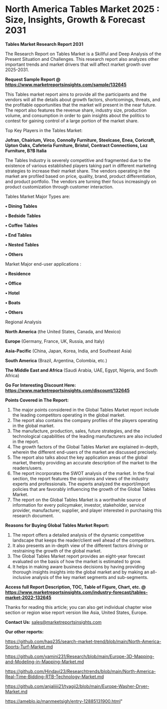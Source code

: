 # North America Tables Market 2025 : Size, Insights, Growth & Forecast 2031

<strong>Tables Market Research Report 2031</strong>

The Research Report on Tables Market is a Skillful and Deep Analysis of the Present Situation and Challenges. This research report also analyzes other important trends and market drivers that will affect market growth over 2025-2031.

<strong>Request Sample Report @ <a href=https://www.marketreportsinsights.com/sample/132645>https://www.marketreportsinsights.com/sample/132645</a></strong>

This Tables market report aims to provide all the participants and the vendors will all the details about growth factors, shortcomings, threats, and the profitable opportunities that the market will present in the near future. The report also features the revenue share, industry size, production volume, and consumption in order to gain insights about the politics to contest for gaining control of a large portion of the market share.

Top Key Players in the Tables Market:

<strong>Jofran, Chairium, Virco, Connolly Furniture, Steelcase, Enea, Coricraft, Upton Oaks, Cafeteria Furniture, Bristol, Contract Connections, Loz Furniture, B?B Italia</strong>

The Tables Industry is severely competitive and fragmented due to the existence of various established players taking part in different marketing strategies to increase their market share. The vendors operating in the market are profiled based on price, quality, brand, product differentiation, and product portfolio. The vendors are turning their focus increasingly on product customization through customer interaction.

Tables Market Major Types are:

<strong>• Dining Tables

• Bedside Tables

• Coffee Tables

• End Tables

• Nested Tables

• Others</strong>

Market Major end-user applications :

<strong>• Residence

• Office

• Hotel

• Boats

• Others</strong>

Regional Analysis

</u><strong><b>North America</b></strong> (the United States, Canada, and Mexico)

<strong><b>Europe </b></strong>(Germany, France, UK, Russia, and Italy)

<strong><b>Asia-Pacific</b></strong> (China, Japan, Korea, India, and Southeast Asia)

<strong><b>South America</b></strong> (Brazil, Argentina, Colombia, etc.)

<strong><b>The Middle East and Africa</b></strong> (Saudi Arabia, UAE, Egypt, Nigeria, and South Africa)

<strong>Go For Interesting Discount Here: <a href=https://www.marketreportsinsights.com/discount/132645>https://www.marketreportsinsights.com/discount/132645</a></strong>

<strong>Points Covered in The Report:</strong>
<ol>
  <li>The major points considered in the Global Tables Market report include the leading competitors operating in the global market.</li>
  <li>The report also contains the company profiles of the players operating in the global market.</li>
  <li>The manufacture, production, sales, future strategies, and the technological capabilities of the leading manufacturers are also included in the report.</li>
  <li>The growth factors of the Global Tables Market are explained in-depth, wherein the different end-users of the market are discussed precisely.</li>
  <li>The report also talks about the key application areas of the global market, thereby providing an accurate description of the market to the readers/users.</li>
  <li>The report incorporates the SWOT analysis of the market. In the final section, the report features the opinions and views of the industry experts and professionals. The experts analyzed the export/import policies that are favorably influencing the growth of the Global Tables Market.</li>
  <li>The report on the Global Tables Market is a worthwhile source of information for every policymaker, investor, stakeholder, service provider, manufacturer, supplier, and player interested in purchasing this research document.</li>
</ol>
<strong>Reasons for Buying Global Tables Market Report:</strong>

<ol>
  <li>The report offers a detailed analysis of the dynamic competitive landscape that keeps the reader/client well ahead of the competitors.</li>
  <li>It also presents an in-depth view of the different factors driving or restraining the growth of the global market.</li>
  <li>The Global Tables Market report provides an eight-year forecast evaluated on the basis of how the market is estimated to grow.</li>
  <li>It helps in making aware business decisions by having providing thorough insights insights into the global market and by making an all-inclusive analysis of the key market segments and sub-segments.</li>
</ol>
<strong>Access full Report Description, TOC, Table of Figure, Chart, etc. @ <a href=https://www.marketreportsinsights.com/industry-forecast/tables-market-2022-132645>https://www.marketreportsinsights.com/industry-forecast/tables-market-2022-132645</a></strong>


Thanks for reading this article; you can also get individual chapter wise section or region wise report version like Asia, United States, Europe.

<strong>Contact Us:</strong>
sales@marketreportsinsights.com

<strong>Our other reports:</strong>

<a href=https://github.com/haq235/search-market-trend/blob/main/North-America-Sports-Turf-Market.md>https://github.com/haq235/search-market-trend/blob/main/North-America-Sports-Turf-Market.md</a>

<a href=https://github.com/yamini231/Research/blob/main/Europe-3D-Mapping-and-Modeling-in-Mapping-Market.md>https://github.com/yamini231/Research/blob/main/Europe-3D-Mapping-and-Modeling-in-Mapping-Market.md</a>

<a href=https://github.com/Hindavi23/Researchtrends/blob/main/North-America-Real-Time-Bidding-RTB-Technology-Market.md>https://github.com/Hindavi23/Researchtrends/blob/main/North-America-Real-Time-Bidding-RTB-Technology-Market.md</a>

<a href=https://github.com/anjaliiii21/tyagii2/blob/main/Europe-Washer-Dryer-Market.md>https://github.com/anjaliiii21/tyagii2/blob/main/Europe-Washer-Dryer-Market.md</a>

<a href=https://ameblo.jp/manmeetsigh/entry-12885131900.html>https://ameblo.jp/manmeetsigh/entry-12885131900.html</a>"
